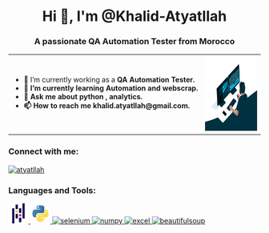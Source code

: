 <h1 align="center">Hi 👋, I'm @Khalid-Atyatllah</h1>
<h3 align="center">A passionate QA Automation Tester from Morocco</h3>

<body>
    <table style="border-collapse: collapse; border: none; width: 100%;">
        <tr>
            <td style="overflow: hidden; text-overflow: ellipsis; white-space: nowrap;">
                <ul>
                    <li>🔭 I’m currently working as a <strong>QA Automation Tester<strong>.</li>
                    <li>🌱 I’m currently learning <strong>Automation and webscrap</strong>.</li>
                    <li>💬 Ask me about <strong>python , analytics</strong>.</li>
                    <li>📫 How to reach me <strong>khalid.atyatllah@gmail.com</strong>.</li>
                </ul>            </td>
            <td>
                <img src="https://raw.githubusercontent.com/ip681/ip681/main/analyst.gif" alt="Analyst" width="300" height="150">
            </td>
        </tr>
    </table>
</body>
<h3 align="left">Connect with me:</h3>
<p align="left">
<a href="https://twitter.com/atyatllah" target="blank"><img align="center" src="https://raw.githubusercontent.com/rahuldkjain/github-profile-readme-generator/master/src/images/icons/Social/twitter.svg" alt="atyatllah" height="30" width="40" /></a>
</p>

<h3 align="left">Languages and Tools:</h3>
<p align="left">
    <a href="https://pandas.pydata.org/" target="_blank" rel="noreferrer">
        <img src="https://raw.githubusercontent.com/devicons/devicon/2ae2a900d2f041da66e950e4d48052658d850630/icons/pandas/pandas-original.svg" alt="pandas" width="40" height="40"/>
    </a>
    <a href="https://www.python.org" target="_blank" rel="noreferrer">
        <img src="https://raw.githubusercontent.com/devicons/devicon/master/icons/python/python-original.svg" alt="python" width="40" height="40"/>
    </a>
    <a href="https://www.selenium.dev" target="_blank" rel="noreferrer">
        <img src="https://raw.githubusercontent.com/detain/svg-logos/780f25886640cef088af994181646db2f6b1a3f8/svg/selenium-logo.svg" alt="selenium" width="40" height="40"/>
    </a>
    <a href="https://numpy.org" target="_blank" rel="noreferrer">
        <img src="https://th.bing.com/th/id/R.7dbaafc15f13ba1e82d2db9244f9608d?rik=Df03phQd1GGhkA&riu=http%3a%2f%2fskmkuma.com%2fwp-content%2fuploads%2f2021%2f06%2fnumpy_logo-1.png&ehk=%2f8Vr1YopTMDBR87mawbf0xSCyKwmW65hBlvqcVSh9Hs%3d&risl=&pid=ImgRaw&r=0" alt="numpy" width="40" height="40"/>
    </a>
    <a href="https://www.microsoft.com/en-us/microsoft-365/excel" target="_blank" rel="noreferrer">
        <img src="https://th.bing.com/th/id/R.682a5c3e893a9ef91d487e589359d032?rik=6GxRX5IkobDotQ&riu=http%3a%2f%2ffindicons.com%2ffiles%2ficons%2f2795%2foffice_2013_hd%2f2000%2fexcel.png&ehk=GdJZO3qtz%2bxQqB9KIZd3pdX9b3bBfVv5ULACztJXyLE%3d&risl=&pid=ImgRaw&r=0" alt="excel" width="40" height="40"/>
    </a>
    <a href="https://beautiful-soup-4.readthedocs.io/en/latest/" target="_blank" rel="noreferrer">
        <img src="https://th.bing.com/th/id/OIP.Nk3ZWXojx5DmmWk8TlBU5AHaHa?pid=ImgDet&w=512&h=512&rs=1" alt="beautifulsoup" width="40" height="40"/>
    </a>
</p>
